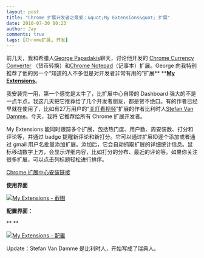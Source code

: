 ```yaml
---
layout: post
title: "Chrome 扩展开发者之最爱：&quot;My Extensions&quot; 扩展"
date: 2010-07-30 00:23
author: Jay
comments: true
tags: [Chrome扩展, 开发]
---
```

前几天，我和希腊人<a href="http://www.google.com/profiles/phaistonian" target="_blank">George Papadakis</a>聊天，讨论他开发的 <a href="https://chrome.google.com/extensions/detail/anbfhidldjknonaihbalghlebaijealk" target="_blank">Chrome Currency Converter</a> （货币转换）和<a href="https://chrome.google.com/extensions/detail/ffbhefmlcoihbjcmibbfkocmnaiacinp" target="_blank">Chrome Notepad</a>（记事本）扩展。George 向我特别推荐了他的另一个“知道的人不多但是对开发者非常有用的”扩展** **<a href="https://chrome.google.com/extensions/detail/igejgfmbjjjjplnnlgnbejpkpdajkblm">**My Extensions**</a>。

我安装完一用，第一个感觉是太牛了，比扩展中心自带的 Dashboard 强大的不是一点半点。我这几天把它推荐给了几个开发者朋友，都是赞不绝口。有的作者已经早就在使用了，比如有27万用户的“<a href="https://chrome.google.com/extensions/detail/bfbmjmiodbnnpllbbbfblcplfjjepjdn?hl=zh-cn" target="_blank">关灯看视频</a>”扩展的作者比利时人<a href="http://www.google.com/profiles/Stefan.vd01" target="_blank">Stefan Van Damme</a>。今天，我将 它推荐给所有 Chrome 扩展开发者。

My Extensions 能同时跟踪多个扩展，包括热门度、用户数、周安装数、打分和评论等，并通过 badge 提醒新评论和新打分。它可以通过扩展ID逐个添加或者通过 gmail 用户名批量添加扩展。添加后，它会自动抓取扩展的详细统计信息。鼠标移动数字上方，会显示详细内容，比如打分的分布、最近的评论等。如果你关注很多扩展，可以点击列标题轻松进行排序。

<a href="https://chrome.google.com/extensions/detail/igejgfmbjjjjplnnlgnbejpkpdajkblm" target="_blank">Chrome 扩展中心安装链接</a>

**使用界面**

<a href="https://chrome.google.com/extensions/detail/igejgfmbjjjjplnnlgnbejpkpdajkblm">![](http://img.chromi.org/2010/07/myextensions-popup-e1280418000869.png "My Extensions - 截图")</a>

**配置界面：**

**<!--more-->
**

<a href="https://chrome.google.com/extensions/detail/igejgfmbjjjjplnnlgnbejpkpdajkblm">![](http://img.chromi.org/2010/07/myextensions-options-e1280418099243.png "My Extensions - 配置")</a>

Update：Stefan Van Damme 是比利时人，开始写成了瑞典人。
